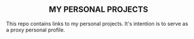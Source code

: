 <h2 align="center">MY PERSONAL PROJECTS</h2>

This repo contains links to my personal projects. It's intention is to serve as a proxy personal profile. 
